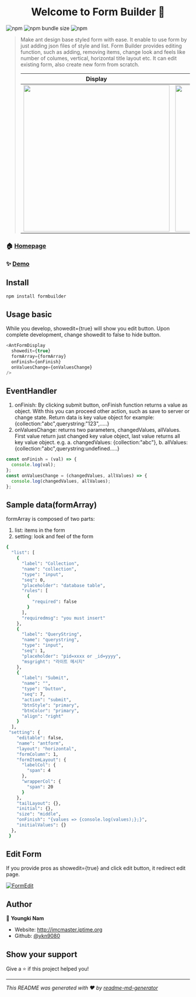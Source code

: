 <h1 align="center">Welcome to Form Builder 👋</h1>

![npm](https://img.shields.io/npm/v/imcformbuilder)
![npm bundle size](https://img.shields.io/bundlephobia/min/imcformbuilder?style=plastic)
![npm](https://img.shields.io/npm/dm/imcformbuild)

> Make ant design base styled form with ease. It enable to use form by just adding json files of style and list. Form Builder provides editing function, such as adding, removing items, change look and feels like number of columes, vertical, horizontal title layout etc. It can edit existing form, also create new form from scratch.
>
> | Display                                                                                                                | Form Edit                                                                                                            |
> | ---------------------------------------------------------------------------------------------------------------------- | -------------------------------------------------------------------------------------------------------------------- |
> | <a href="http://imcmaster.iptime.org/form" ><img src="https://i.ibb.co/7yWH0tT/antformdisplay.png" width="400px"/></a> | <a href="http://imcmaster.iptime.org:3080" ><img src="https://i.ibb.co/RNbtwWF/imcformedit.png" width="400px"/> </a> |

### 🏠 [Homepage](http://imcmaster.iptime.org:3080)

### ✨ [Demo](http://imcmaster.iptime.org:4009/form/edit)

## Install

```sh
npm install formbuilder
```

## Usage basic

While you develop, showedit={true} will show you edit button.
Upon complete development, change showedit to false to hide button.

```js
<AntFormDisplay
  showedit={true}
  formArray={formArray}
  onFinish={onFinish}
  onValuesChange={onValuesChange}
/>
```

## EventHandler

1. onFinish: By clicking submit button, onFinish function returns a value as object.
   With this you can proceed other action, such as save to server or change state.
   Return data is key value object for example: {collection:"abc",querystring:"123",.....}
2. onValuesChange: returns two parameters, changedValues, allValues.
   First value return just changed key value object, last value returns all key value object.
   e.g.
   a. changedValues: {collection:"abc"},
   b. allValues:{collection:"abc",querystring:undefined.....}

```js
const onFinish = (val) => {
  console.log(val);
};
const onValuesChange = (changedValues, allValues) => {
  console.log(changedValues, allValues);
};
```

## Sample data(formArray)

formArray is composed of two parts:

1. list: items in the form
2. setting: look and feel of the form

```sh
{
  "list": [
    {
      "label": "Collection",
      "name": "collection",
      "type": "input",
      "seq": 0,
      "placeholder": "database table",
      "rules": [
        {
          "required": false
        }
      ],
      "requiredmsg": "you must insert"
    },
    {
      "label": "QueryString",
      "name": "querystring",
      "type": "input",
      "seq": 1,
      "placeholder": "pid=xxxx or _id=yyyy",
      "msgright": "라이트 메시지"
    },
    {
      "label": "Submit",
      "name": "",
      "type": "button",
      "seq": 7,
      "action": "submit",
      "btnStyle": "primary",
      "btnColor": "primary",
      "align": "right"
    }
  ],
 "setting": {
    "editable": false,
    "name": "antform",
    "layout": "horizontal",
    "formColumn": 1,
    "formItemLayout": {
      "labelCol": {
        "span": 4
      },
      "wrapperCol": {
        "span": 20
      }
    },
    "tailLayout": {},
    "initial": {},
    "size": "middle",
    "onFinish": "{values => {console.log(values);};}",
    "initialValues": {}
  },
 }
```

## Edit Form

If you provide pros as showedit={true} and click edit button, it redirect edit page.

[![FormEdit](https://i.ibb.co/ZhgW0SR/Imcformedit-small.png)](https://www.youtube.com/watch?v=_Fgp1g39Dc8 "Everything Is AWESOME")

## Author

👤 **Youngki Nam**

- Website: http://imcmaster.iptime.org
- Github: [@ykn9080](https://github.com/ykn9080)

## Show your support

Give a ⭐️ if this project helped you!

---

_This README was generated with ❤️ by [readme-md-generator](https://github.com/kefranabg/readme-md-generator)_
